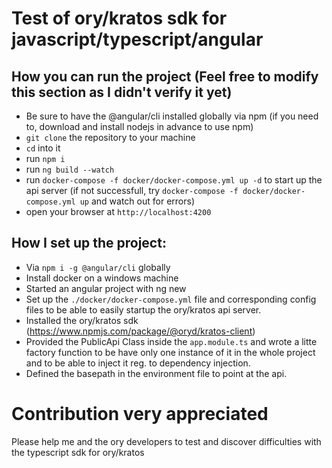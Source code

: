 # Test of ory/kratos sdk for javascript/typescript/angular

## How you can run the project (Feel free to modify this section as I didn't verify it yet)
- Be sure to have the @angular/cli installed globally via npm (if you need to, download and install nodejs in advance to use npm)
- `git clone` the repository to your machine
- `cd` into it
- run `npm i`
- run `ng build --watch`
- run `docker-compose -f docker/docker-compose.yml up -d` to start up the api server (if not successfull, try `docker-compose -f docker/docker-compose.yml up` and watch out for errors)
- open your browser at `http://localhost:4200`

## How I set up the project:
- Via `npm i -g @angular/cli` globally
- Install docker on a windows machine
- Started an angular project with ng new
- Set up the `./docker/docker-compose.yml` file and corresponding config files to be able to easily startup the ory/kratos api server.
- Installed the ory/kratos sdk (https://www.npmjs.com/package/@oryd/kratos-client)
- Provided the PublicApi Class inside the `app.module.ts` and wrote a litte factory function to be have only one instance of it in the whole project and to be able to inject it reg. to dependency injection.
- Defined the basepath in the environment file to point at the api.

# Contribution very appreciated
Please help me and the ory developers to test and discover difficulties with the typescript sdk for ory/kratos
